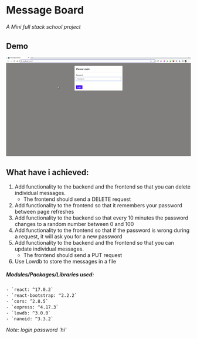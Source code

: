 # Message Board
###### A Mini full stack school project

## Demo
  ![Exercise Demo](./Messageboard.gif "Title Text - Message Board")


## What have i achieved:
1. Add functionality to the backend and the frontend so that you can delete individual messages.
   - The frontend should send a DELETE request
2. Add functionality to the frontend so that it remembers your password between page refreshes
3. Add functionality to the backend so that every 10 minutes the password changes to a random number between 0 and 100
4. Add functionality to the frontend so that if the password is wrong during a request, it will ask you for a new password
5. Add functionality to the backend and the frontend so that you can update individual messages.
     - The frontend should send a PUT request
6. Use Lowdb to store the messages in a file


##### Modules/Packages/Libraries used:
    - `react: ^17.0.2`
    - `react-bootstrap: ^2.2.2`
    - `cors: ^2.8.5`
    - `express: ^4.17.3`
    - `lowdb: ^3.0.0`
    - `nanoid: ^3.3.2`


_Note: login password 'hi'_